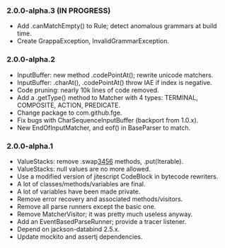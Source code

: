 ### 2.0.0-alpha.3 (IN PROGRESS)

* Add .canMatchEmpty() to Rule; detect anomalous grammars at build time.
* Create GrappaException, InvalidGrammarException.

### 2.0.0-alpha.2

* InputBuffer: new method .codePointAt(); rewrite unicode matchers.
* InputBuffer: .charAt(), .codePointAt() throw IAE if index is negative.
* Code pruning: nearly 10k lines of code removed.
* Add a .getType() method to Matcher with 4 types: TERMINAL, COMPOSITE, ACTION,
  PREDICATE.
* Change package to com.github.fge.
* Fix bugs with CharSequenceInputBuffer (backport from 1.0.x).
* New EndOfInputMatcher, and eof() in BaseParser to match.

### 2.0.0-alpha.1

* ValueStacks: remove .swap[3456]() methods, .put(Iterable).
* ValueStacks: null values are no more allowed.
* Use a modified version of jitescript CodeBlock in bytecode rewriters.
* A lot of classes/methods/variables are final.
* A lot of variables have been made private.
* Remove error recovery and associated methods/visitors.
* Remove all parse runners except the basic one.
* Remove MatcherVisitor; it was pretty much useless anyway.
* Add an EventBasedParseRunner; provide a tracer listener.
* Depend on jackson-databind 2.5.x.
* Update mockito and assertj dependencies.

